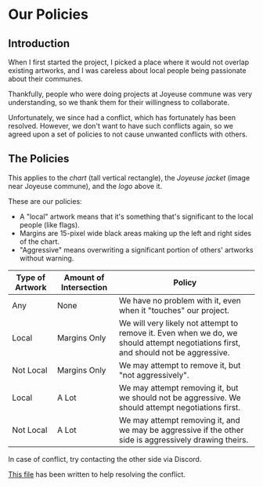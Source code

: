 # Our Policies

## Introduction

When I first started the project, I picked a place where it would not overlap existing artworks,
and I was careless about local people being passionate about their communes.

Thankfully, people who were doing projects at Joyeuse commune was very understanding, so we thank them for their willingness to collaborate.

Unfortunately, we since had a conflict, which has fortunately has been resolved.
However, we don't want to have such conflicts again, so we agreed upon a set of policies to not cause unwanted conflicts with others.

## The Policies

This applies to the *chart* (tall vertical rectangle), the *Joyeuse jacket* (image near Joyeuse commune), and the *logo* above it.

These are our policies:

- A "local" artwork means that it's something that's significant to the local people (like flags).
- Margins are 15-pixel wide black areas making up the left and right sides of the chart.
- "Aggressive" means overwriting a significant portion of others' artworks without warning.

| Type of Artwork | Amount of Intersection | Policy |
|-----------------|------------------------|--------|
| Any | None | We have no problem with it, even when it "touches" our project. |
| Local | Margins Only | We will very likely not attempt to remove it. Even when we do, we should attempt negotiations first, and should not be aggressive. |
| Not Local | Margins Only | We may attempt to remove it, but "not aggressively". |
| Local | A Lot | We may attempt removing it, but we should not be aggressive. We should attempt negotiations first. |
| Not Local | A Lot | We may attempt removing it, and we may be aggressive if the other side is aggressively drawing theirs. |

In case of conflict, try contacting the other side via Discord.

[This file](./CONFLICT.md) has been written to help resolving the conflict.

